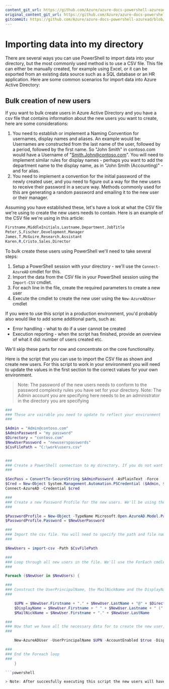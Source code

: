 ```yaml
---
content_git_url: https://github.com/Azure/azure-docs-powershell-azuread/blob/VinceSmith-patch-4/Azure%20AD%20Cmdlets/docs-conceptual/Importing-Data.md
original_content_git_url: https://github.com/Azure/azure-docs-powershell-azuread/blob/VinceSmith-patch-4/Azure%20AD%20Cmdlets/docs-conceptual/Importing-Data.md
gitcommit: https://github.com/Azure/azure-docs-powershell-azuread/blob/1c13f9406dedbd6f57ff192ddc0259f25ab17cff
---
```

# Importing data into my directory
There are several ways you can use PowerShell to import data into your directory, but the most commonly used method is to use a CSV file. This file can either be manually created, for example using Excel, or it can be exported from an existing data source such as a SQL database or an HR application. Here are some common scenarios for import data into Azure Active Directory:

## Bulk creation of new users
If you want to bulk create users in Azure Active Directory and you have a csv file that contains information about the new users you want to create, here are some considerations:

1. You need to establish or implement a Naming Convention for usernames, display names and aliases. An example would be: Usernames are constructed from the last name of the user, followed by a period, followed by the first name. So "John Smith" in contoso.com would have a Username of "Smith.John@contoso.com". You will need to implement similar rules for display names - perhaps you want to add the department name to the display name, as in "John Smith (Accounting)" - and for alias.
2. You need to implement a convention for the initial password of the newly created user, and you need to figure out a way for the new users to receive their password in a secure way. Methods commonly used for this are generating a random password and emailing it to the new user or their manager.

Assuming you have established these, let's have a look at what the CSV file we're using to create the new users needs to contain. Here is an example of the CSV file we're using in this article:

```powershell
Firstname,MiddleInitials,Lastname,Department,JobTitle
Peter,S,Fischer,Development,Manager
James,T,McGuire,Research,Assistant
Karen,R,Cristo,Sales,Director
```

To bulk create these users using PowerShell we'll need to take several steps:

1. Setup a PowerShell session with your directory - we'll use the ```Connect-AzureAD``` cmdlet for this.
2. Import the data from the CSV file in your PowerShell session using the ```Import-CSV``` cmdlet.
3. For each line in the file, create the required parameters to create a new user 
4. Execute the cmdlet to create the new user using the ```New-AzureADUser``` cmdlet

If you were to use this script in a production environment, you'd probably also would like to add some additional parts, such as:

+ Error handling - what to do if a user cannot be created
+ Execution reporting - when the script has finished, provide an overview of what it did: number of users created etc.

We'll skip these parts for now and concentrate on the core functionality.

Here is the script that you can use to import the CSV file as shown and create new users. For this script to work in your environment you will need to update the values in the first section to the correct values for your own environment.

> Note: The password of the new users needs to conform to the password complexity rules you have set for your directory.
> Note: The Admin account you are specifying here needs to be an administrator in the directory you are specifying

```powershell
###
### These are vairable you need to update to reflect your environment
###

$Admin = "Admin@contoso.com"
$AdminPassword = "my password"
$Directory = "contoso.com"
$NewUserPassword = "newuserspasswords"
$CsvFilePath = "C:\work\users.csv"


###
### Create a PowerShell connection to my directory. If you do not want to specify the password in the script, you can simply replace this with "Connect-AzureAD", which will prompt for a username and password.
###

$SecPass = ConvertTo-SecureString $AdminPassword -AsPlainText -Force
$Cred = New-Object System.Management.Automation.PSCredential ($Admin, $SecPass)
Connect-AzureAD -Credential $cred

###
### Create a new Password Profile for the new users. We'll be using the same password for all new users in this example
###

$PasswordProfile = New-Object -TypeName Microsoft.Open.AzureAD.Model.PasswordProfile
$PasswordProfile.Password = $NewUserPassword

###
### Import the csv file. You will need to specify the path and file name of the CSV file in this cmdlet
###

$NewUsers = import-csv -Path $CsvFilePath

###
### Loop through all new users in the file. We'll use the ForEach cmdlet for this.
###

Foreach ($NewUser in $NewUsers) { 

###
### Construct the UserPrincipalName, the MailNickName and the DisplayName from the input data in the file 
###

    $UPN = $NewUser.Firstname + "." + $NewUser.LastName + "@" + $DirectoryName
    $DisplayName = $NewUser.Firstname + " " + $NewUser.Lastname + " (" + $NewUser.Department + ")"
    $MailNickName = $NewUser.Firstname + "." + $NewUser.LastName

###
### Now that we have all the necessary data for to create the new user, we can execute the New-AzureADUser cmdlet  
###

    New-AzureADUser -UserPrincipalName $UPN -AccountEnabled $true -DisplayName $DisplayName -GivenName $NewUser.FirstName -MailNickName $MailNickName -Surname $NewUser.LastName -Department $Newuser.Department -JobTitle $NewUser.JobTitle -PasswordProfile $PasswordProfile

###
### End the Foreach loop
###
    }

```powershell

> Note: After succesfully executing this script the new users will have been created in your Azure Active Directory. Not ethat since we have specified -AccountEnabled = $True, the new users can immediately use their password to sign in to the directory. If you do not want the users accounts to be active directly after running the script, you can specify -AccountEnabled = $False, and enable the accounts later using the Set-AzureADUser cmdlet.

